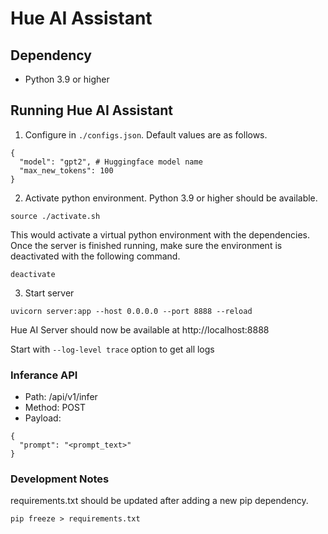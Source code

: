 # Hue AI Assistant

## Dependency

- Python 3.9 or higher

## Running Hue AI Assistant

1. Configure in `./configs.json`. Default values are as follows.
```
{
  "model": "gpt2", # Huggingface model name
  "max_new_tokens": 100
}
```

2. Activate python environment. Python 3.9 or higher should be available.
```
source ./activate.sh
```
This would activate a virtual python environment with the dependencies. Once the server is finished running, make sure the environment is deactivated with the following command.
```
deactivate
```

3. Start server
```
uvicorn server:app --host 0.0.0.0 --port 8888 --reload
```
Hue AI Server should now be available at http://localhost:8888

Start with `--log-level trace` option to get all logs

### Inferance API
- Path: /api/v1/infer
- Method: POST
- Payload:
```
{
  "prompt": "<prompt_text>"
}
```

### Development Notes
requirements.txt should be updated after adding a new pip dependency.
```
pip freeze > requirements.txt
```
